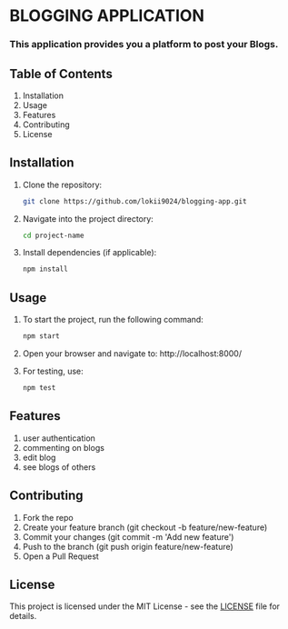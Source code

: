 # BLOGGING APPLICATION
### This application provides you a platform to post your Blogs.

## Table of Contents
1. Installation
2. Usage
3. Features
4. Contributing
5. License

## Installation

1. Clone the repository:
   ```bash
   git clone https://github.com/lokii9024/blogging-app.git

2. Navigate into the project directory:
    ```bash
    cd project-name

3. Install dependencies (if applicable):
    ```bash
    npm install


## Usage

1. To start the project, run the following command:
   ```bash
   npm start  

2. Open your browser and navigate to:
    http://localhost:8000/

3. For testing, use:
    ```bash
    npm test  


## Features

1. user authentication
2. commenting on blogs
3. edit blog
4. see blogs of others


## Contributing
1. Fork the repo
2. Create your feature branch (git checkout -b feature/new-feature)
3. Commit your changes (git commit -m 'Add new feature')
4. Push to the branch (git push origin feature/new-feature)
5. Open a Pull Request

## License

This project is licensed under the MIT License - see the [LICENSE](./LICENSE) file for details.


